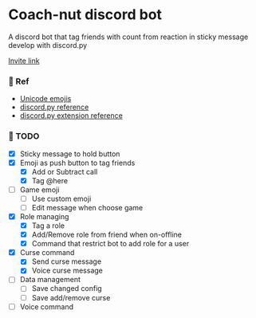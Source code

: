 # Coach-nut discord bot
A discord bot that tag friends with count from reaction in sticky message develop with discord.py

[Invite link](https://discord.com/api/oauth2/authorize?client_id=805073270713745438&permissions=3352640&scope=bot)

### :scroll: Ref
- [Unicode emojis](]https://unicode.org/emoji/charts-12.0/full-emoji-list.html#1f53c)
- [discord.py reference](https://discordpy.readthedocs.io/en/stable/api.html)
- [discord.py extension reference](https://discordpy.readthedocs.io/en/latest/ext/commands/api.html)

### :pencil: TODO
- [x] Sticky message to hold button
- [x] Emoji as push button to tag friends
    - [x] Add or Subtract call
    - [x] Tag @here
- [ ] Game emoji
    - [ ] Use custom emoji
    - [ ] Edit message when choose game
- [x] Role managing
    - [x] Tag a role
    - [x] Add/Remove role from friend when on-offline
    - [x] Command that restrict bot to add role for a user
- [x] Curse command
    - [x] Send curse message 
    - [x] Voice curse message
- [ ] Data management
    - [ ] Save changed config
    - [ ] Save add/remove curse
- [ ] Voice command
